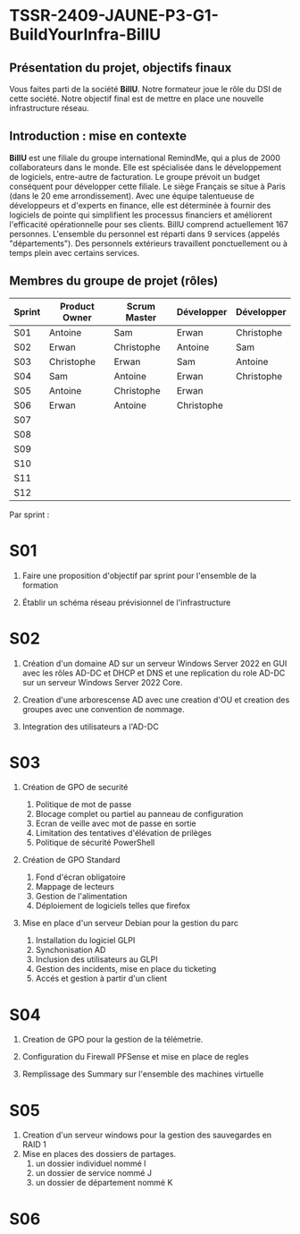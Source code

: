 # TSSR-2409-JAUNE-P3-G1-BuildYourInfra-BillU

## Présentation du projet, objectifs finaux

Vous faites parti de la société **BillU**.
Notre formateur joue le rôle du DSI de cette société.
Notre objectif final est de mettre en place une nouvelle infrastructure réseau.

## Introduction : mise en contexte

**BillU** est une filiale du groupe international RemindMe, qui a plus de 2000 collaborateurs dans le monde. Elle est spécialisée dans le développement de logiciels, entre-autre de facturation. Le groupe prévoit un budget conséquent pour développer cette filiale. Le siège Français se situe à Paris (dans le 20 eme arrondissement).
Avec une équipe talentueuse de développeurs et d'experts en finance, elle est déterminée à fournir des logiciels de pointe qui simplifient les processus financiers et améliorent l'efficacité opérationnelle pour ses clients.
BillU comprend actuellement 167 personnes.
L'ensemble du personnel est réparti dans 9 services (appelés "départements").
Des personnels extérieurs travaillent ponctuellement ou à temps plein avec certains services.

## Membres du groupe de projet (rôles)
| Sprint  | Product Owner | Scrum Master  |  Développer |  Développer |
|---|---|---|---|---|
|  S01 | Antoine   | Sam  |  Erwan |  Christophe |
|  S02 |  Erwan | Christophe  | Antoine  |  Sam |
| S03  |  Christophe | Erwan  | Sam | Antoine  |
|  S04 |  Sam | Antoine  | Erwan  | Christophe  |
|  S05 |  Antoine |  Christophe |  Erwan |   |
| S06  |  Erwan |  Antoine |  Christophe |   |
| S07  |   |   |   |   |
|  S08 |   |   |   |   |
|  S09 |   |   |   |   |
| S10  |   |   |   |   |
| S11  |   |   |   |   |
|  S12 |   |   |   |   |


Par sprint :
# S01

1. Faire une proposition d'objectif par sprint pour l'ensemble de la formation
   
   
2. Établir un schéma réseau prévisionnel de l'infrastructure


# S02

1. Création d'un domaine AD sur un serveur Windows Server 2022 en GUI avec les rôles AD-DC et DHCP et DNS et une replication du role AD-DC sur un serveur Windows Server 2022 Core.

  
    
2. Creation d'une arborescense AD avec une creation d'OU et creation des groupes avec une convention de nommage.


3. Integration des utilisateurs a l'AD-DC

  
   
# S03

1. Création de GPO de securité
      1. Politique de mot de passe
      2. Blocage complet ou partiel au panneau de configuration
      3. Ecran de veille avec mot de passe en sortie
      4. Limitation des tentatives d'élévation de prilèges
      5. Politique de sécurité PowerShell

2. Création de GPO Standard
      1. Fond d'écran obligatoire 
      2. Mappage de lecteurs
      3. Gestion de l'alimentation
      4. Déploiement de logiciels telles que firefox



3. Mise en place d'un serveur Debian pour la gestion du parc
      1. Installation du logiciel GLPI 
      2. Synchonisation AD
      3. Inclusion des utilisateurs au GLPI
      4. Gestion des incidents, mise en place du ticketing
      5. Accés et gestion à partir d'un client 


   
# S04

1. Creation de GPO pour la gestion de la télémetrie.

2. Configuration du Firewall PFSense et mise en place de regles 
3. Remplissage des Summary sur l'ensemble des machines virtuelle 

# S05

1. Creation d'un serveur windows pour la gestion des sauvegardes en RAID 1
2. Mise en places des dossiers de partages.
      1. un dossier individuel nommé I
      2. un dossier de service nommé J
      3. un dossier de département nommé K 

# S06


